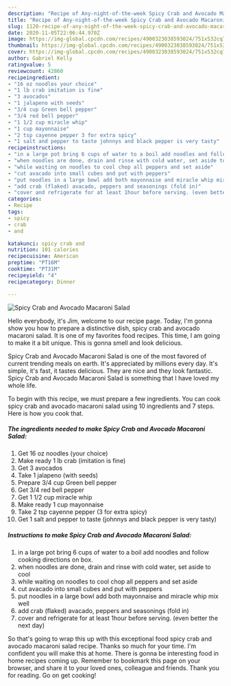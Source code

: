 ```yaml
---
description: "Recipe of Any-night-of-the-week Spicy Crab and Avocado Macaroni Salad"
title: "Recipe of Any-night-of-the-week Spicy Crab and Avocado Macaroni Salad"
slug: 1120-recipe-of-any-night-of-the-week-spicy-crab-and-avocado-macaroni-salad
date: 2020-11-05T22:06:44.970Z
image: https://img-global.cpcdn.com/recipes/4900323038593024/751x532cq70/spicy-crab-and-avocado-macaroni-salad-recipe-main-photo.jpg
thumbnail: https://img-global.cpcdn.com/recipes/4900323038593024/751x532cq70/spicy-crab-and-avocado-macaroni-salad-recipe-main-photo.jpg
cover: https://img-global.cpcdn.com/recipes/4900323038593024/751x532cq70/spicy-crab-and-avocado-macaroni-salad-recipe-main-photo.jpg
author: Gabriel Kelly
ratingvalue: 5
reviewcount: 42860
recipeingredient:
- "16 oz noodles your choice"
- "1 lb crab imitation is fine"
- "3 avocados"
- "1 jalapeno with seeds"
- "3/4 cup Green bell pepper"
- "3/4 red bell pepper"
- "1 1/2 cup miracle whip"
- "1 cup mayonnaise"
- "2 tsp cayenne pepper 3 for extra spicy"
- "1 salt and pepper to taste johnnys and black pepper is very tasty"
recipeinstructions:
- "in a large pot bring 6 cups of water to a boil add noodles and follow cooking directions on box."
- "when noodles are done, drain and rinse with cold water, set aside to cool"
- "while waiting on noodles to cool chop all peppers and set aside"
- "cut avacado into small cubes and put with peppers"
- "put noodles in a large bowl add both mayonnaise and miracle whip mix well"
- "add crab (flaked) avacado, peppers and seasonings (fold in)"
- "cover and refrigerate for at least 1hour before serving. (even better the next day)"
categories:
- Recipe
tags:
- spicy
- crab
- and

katakunci: spicy crab and 
nutrition: 101 calories
recipecuisine: American
preptime: "PT16M"
cooktime: "PT31M"
recipeyield: "4"
recipecategory: Dinner

---
```



![Spicy Crab and Avocado Macaroni Salad](https://img-global.cpcdn.com/recipes/4900323038593024/751x532cq70/spicy-crab-and-avocado-macaroni-salad-recipe-main-photo.jpg)

Hello everybody, it's Jim, welcome to our recipe page. Today, I'm gonna show you how to prepare a distinctive dish, spicy crab and avocado macaroni salad. It is one of my favorites food recipes. This time, I am going to make it a bit unique. This is gonna smell and look delicious.



Spicy Crab and Avocado Macaroni Salad is one of the most favored of current trending meals on earth. It's appreciated by millions every day. It's simple, it's fast, it tastes delicious. They are nice and they look fantastic. Spicy Crab and Avocado Macaroni Salad is something that I have loved my whole life.


To begin with this recipe, we must prepare a few ingredients. You can cook spicy crab and avocado macaroni salad using 10 ingredients and 7 steps. Here is how you cook that.

<!--inarticleads1-->

##### The ingredients needed to make Spicy Crab and Avocado Macaroni Salad:

1. Get 16 oz noodles (your choice)
1. Make ready 1 lb crab (imitation is fine)
1. Get 3 avocados
1. Take 1 jalapeno (with seeds)
1. Prepare 3/4 cup Green bell pepper
1. Get 3/4 red bell pepper
1. Get 1 1/2 cup miracle whip
1. Make ready 1 cup mayonnaise
1. Take 2 tsp cayenne pepper (3 for extra spicy)
1. Get 1 salt and pepper to taste (johnnys and black pepper is very tasty)




<!--inarticleads2-->

##### Instructions to make Spicy Crab and Avocado Macaroni Salad:

1. in a large pot bring 6 cups of water to a boil add noodles and follow cooking directions on box.
1. when noodles are done, drain and rinse with cold water, set aside to cool
1. while waiting on noodles to cool chop all peppers and set aside
1. cut avacado into small cubes and put with peppers
1. put noodles in a large bowl add both mayonnaise and miracle whip mix well
1. add crab (flaked) avacado, peppers and seasonings (fold in)
1. cover and refrigerate for at least 1hour before serving. (even better the next day)




So that's going to wrap this up with this exceptional food spicy crab and avocado macaroni salad recipe. Thanks so much for your time. I'm confident you will make this at home. There is gonna be interesting food in home recipes coming up. Remember to bookmark this page on your browser, and share it to your loved ones, colleague and friends. Thank you for reading. Go on get cooking!
